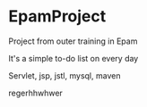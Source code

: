 # EpamProject
Project from outer training in Epam

It's a simple to-do list on every day

Servlet, jsp, jstl, mysql, maven



regerhhwhwer
